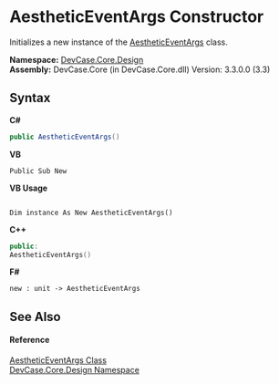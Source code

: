 # AestheticEventArgs Constructor 
 

Initializes a new instance of the <a href="T_DevCase_Core_Design_AestheticEventArgs">AestheticEventArgs</a> class.

**Namespace:**&nbsp;<a href="N_DevCase_Core_Design">DevCase.Core.Design</a><br />**Assembly:**&nbsp;DevCase.Core (in DevCase.Core.dll) Version: 3.3.0.0 (3.3)

## Syntax

**C#**<br />
``` C#
public AestheticEventArgs()
```

**VB**<br />
``` VB
Public Sub New
```

**VB Usage**<br />
``` VB Usage

Dim instance As New AestheticEventArgs()
```

**C++**<br />
``` C++
public:
AestheticEventArgs()
```

**F#**<br />
``` F#
new : unit -> AestheticEventArgs
```


## See Also


#### Reference
<a href="T_DevCase_Core_Design_AestheticEventArgs">AestheticEventArgs Class</a><br /><a href="N_DevCase_Core_Design">DevCase.Core.Design Namespace</a><br />